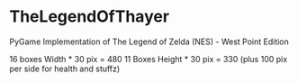 # TheLegendOfThayer
PyGame Implementation of The Legend of Zelda (NES) - West Point Edition

16 boxes Width * 30 pix = 480
11 Boxes Height * 30 pix = 330 (plus 100 pix per side for health and stuffz)
